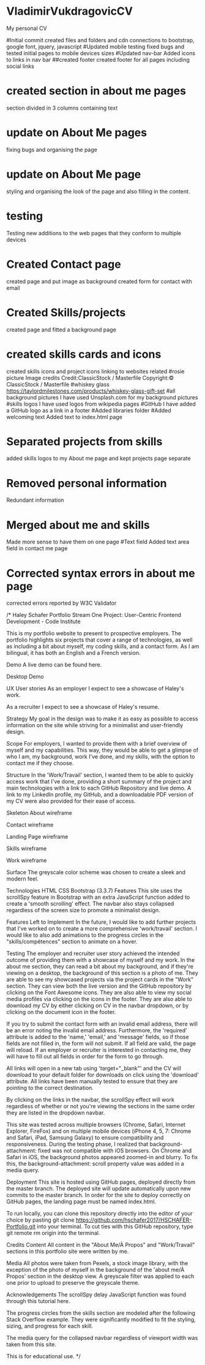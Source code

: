 # VladimirVukdragovicCV
My personal CV

#Initial commit
created files and folders and cdn 
connections to bootstrap, google font, jquery, javascript
#Updated mobile testing
fixed bugs and tested initial pages to mobile devices sizes
#Updated nav-bar 
Added icons to links in nav bar
##created footer
created footer for all pages including social links
# created section in about me pages
section divided in 3 columns containing text
# update on About Me pages
fixing bugs and organising the page
# update on About Me page
styling and organising the look
of the page and also filling in the content.
# testing
Testing new additions to the web pages
that they conform to multiple devices
# Created Contact page
created page and put image as background
created form for contact with email
# Created Skills/projects
created page and fitted a background page
# created skills cards and icons
created skills icons and project icons linking to websites related
#rosie picture
Image credits
Credit:ClassicStock / Masterfile
Copyright:© ClassicStock / Masterfile
#whiskey glass
https://taylordmilestones.com/products/whiskey-glass-gift-set
#all background pictures
I have used Unsplash.com for my background pictures
#skills logos
I have used logos from wikipedia pages
#GitHub
I have added a GitHub logo as a link in a footer
#Added libraries folder
#Added welcoming text
Added text to index.html page
# Separated projects from skills
added skills logos to my About me page
and kept projects page separate
# Removed personal information
Redundant information
# Merged about me and skills
Made more sense to have them on one page
#Text field
Added text area field in contact me page
# Corrected syntax errors in about me page
corrected errors reported by W3C Validator

/*
Haley Schafer Portfolio
Stream One Project: User-Centric Frontend Development - Code Institute

This is my portfolio website to present to prospective employers.
 The portfolio highlights six projects that cover a range of technologies,
  as well as including a bit about myself, my coding skills, and a contact form. As I am bilingual,
   it has both an English and a French version.

Demo
A live demo can be found here.

Desktop Demo

UX
User stories
As an employer I expect to see a showcase of Haley's work.

As a recruiter I expect to see a showcase of Haley's resume.

Strategy
My goal in the design was to make it as easy as possible to access information on the site
 while striving for a minimalist and user-friendly design.

Scope
For employers, I wanted to provide them with a brief overview of myself and my capabilities.
 This way, they would be able to get a glimpse of who I am, my background, work I've done, and my skills,
  with the option to contact me if they choose.

Structure
In the 'Work/Travail' section, I wanted them to be able to quickly access work that I've done,
 providing a short summary of the project and main technologies with a link to each GitHub Repository and live demo.
  A link to my LinkedIn profile, my GitHub, and a downloadable PDF version of my CV were also provided for their ease of access.

Skeleton
About wireframe

Contact wireframe

Landing Page wireframe

Skills wireframe

Work wireframe

Surface
The greyscale color scheme was chosen to create a sleek and modern feel.

Technologies
HTML
CSS
Bootstrap (3.3.7)
Features
This site uses the scrollSpy feature in Bootstrap with an extra JavaScript function added to create a 'smooth scrolling' effect.
 The navbar also stays collapsed regardless of the screen size to promote a minimalist design.

Features Left to Implement
In the future, I would like to add further projects that I've worked on to create a more comprehensive 'work/travail' section.
 I would like to also add animations to the progress circles in the "skills/compétences" section to animate on a hover.

Testing
The employer and recruiter user story achieved the intended outcome of providing them with a showcase of myself and my work.
 In the about me section, they can read a bit about my background, and if they're viewing on a desktop, the background of this
  section is a photo of me. They are able to see my showcased projects via the project cards in the "Work" section.
   They can view both the live version and the GitHub repository by clicking on the Font Awesome icons.
    They are also able to view my social media profiles via clicking on the icons in the footer. 
    They are also able to download my CV by either clicking on CV in the navbar dropdown, or by clicking on the document icon
     in the footer.

If you try to submit the contact form with an invalid email address, there will be an error noting the invalid email address.
 Furthermore, the 'required' attribute is added to the 'name,' 'email,' and 'message' fields, so if those fields are not filled in,
  the form will not submit. If all field are valid, the page will reload. If an employer or recruiter is interested in contacting me,
   they will have to fill out all fields in order for the form to go through.

All links will open in a new tab using 'target="_blank"' and the CV will download to your default folder for downloads on click
 using the 'download' attribute. All links have been manually tested to ensure that they are pointing to the correct destination.

By clicking on the links in the navbar, the scrollSpy effect will work regardless of whether or not you're viewing the sections
 in the same order they are listed in the dropdown navbar.

This site was tested across multiple browsers (Chrome, Safari, Internet Explorer, FireFox) and on multiple mobile devices
 (iPhone 4, 5, 7: Chrome and Safari, iPad, Samsung Galaxy) to ensure compatibility and responsiveness. During the testing phase,
  I realized that background-attachment: fixed was not compatible with iOS browsers. On Chrome and Safari in iOS, the background
   photos appeared zoomed-in and blurry. To fix this, the background-attachment: scroll property value was added in a media query.

Deployment
This site is hosted using GitHub pages, deployed directly from the master branch. The deployed site will update automatically
 upon new commits to the master branch. In order for the site to deploy correctly on GitHub pages, the landing page must be named
  index.html.

To run locally, you can clone this repository directly into the editor of your choice by pasting git clone
 https://github.com/hschafer2017/HSCHAFER-Portfolio.git into your terminal. To cut ties with this GitHub repository,
  type git remote rm origin into the terminal.

Credits
Content
All content in the "About Me/À Propos" and "Work/Travail" sections in this portfolio site were written by me.

Media
All photos were taken from Pexels, a stock image library, with the exception of the photo of myself in the background of the
 'about me/À Propos' section in the desktop view. A greyscale filter was applied to each one prior to upload to preserve the
  greyscale theme.

Acknowledgements
The scrollSpy delay JavaScript function was found through this tutorial here.

The progress circles from the skills section are modeled after the following Stack Overflow example.
 They were significantly modified to fit the styling, sizing, and progress for each skill.

The media query for the collapsed navbar regardless of viewport width was taken from this site.

This is for educational use.
*/
